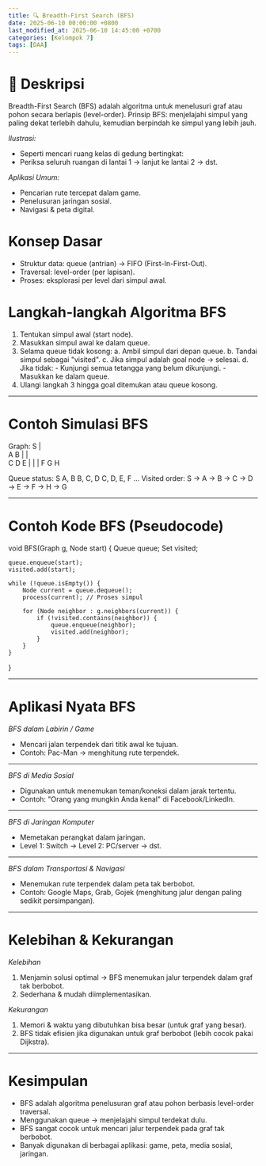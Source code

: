 ```yaml
---
title: 🔍 Breadth-First Search (BFS)
date: 2025-06-10 00:00:00 +0800
last_modified_at: 2025-06-10 14:45:00 +0700
categories: [Kelompok 7]
tags: [DAA]
---
```


# 📌 Deskripsi
Breadth-First Search (BFS) adalah algoritma untuk menelusuri graf atau pohon secara berlapis (level-order).
Prinsip BFS: menjelajahi simpul yang paling dekat terlebih dahulu, kemudian berpindah ke simpul yang lebih jauh.

*Ilustrasi:*
- Seperti mencari ruang kelas di gedung bertingkat:
- Periksa seluruh ruangan di lantai 1 → lanjut ke lantai 2 → dst.

*Aplikasi Umum:*
- Pencarian rute tercepat dalam game.
- Penelusuran jaringan sosial.
- Navigasi & peta digital.

# Konsep Dasar
- Struktur data: queue (antrian) → FIFO (First-In-First-Out).
- Traversal: level-order (per lapisan).
- Proses: eksplorasi per level dari simpul awal.

# Langkah-langkah Algoritma BFS
1. Tentukan simpul awal (start node).
2. Masukkan simpul awal ke dalam queue.
3. Selama queue tidak kosong:
    a. Ambil simpul dari depan queue.
    b. Tandai simpul sebagai "visited".
    c. Jika simpul adalah goal node → selesai.
    d. Jika tidak:
        - Kunjungi semua tetangga yang belum dikunjungi.
        - Masukkan ke dalam queue.
4. Ulangi langkah 3 hingga goal ditemukan atau queue kosong.

---

# Contoh Simulasi BFS
Graph:
S
| \
A  B
|  | \
C  D  E
|  |  |
F  G  H

Queue status:
S
A, B
B, C, D
C, D, E, F
...
Visited order:
S → A → B → C → D → E → F → H → G

---


# Contoh Kode BFS (Pseudocode)
void BFS(Graph g, Node start) {
    Queue<Node> queue;
    Set<Node> visited;

    queue.enqueue(start);
    visited.add(start);

    while (!queue.isEmpty()) {
        Node current = queue.dequeue();
        process(current); // Proses simpul

        for (Node neighbor : g.neighbors(current)) {
            if (!visited.contains(neighbor)) {
                queue.enqueue(neighbor);
                visited.add(neighbor);
            }
        }
    }
}

---

# Aplikasi Nyata BFS
*BFS dalam Labirin / Game*
- Mencari jalan terpendek dari titik awal ke tujuan.
- Contoh: Pac-Man → menghitung rute terpendek.

---

*BFS di Media Sosial*
- Digunakan untuk menemukan teman/koneksi dalam jarak tertentu.
- Contoh: "Orang yang mungkin Anda kenal" di Facebook/LinkedIn.

---

*BFS di Jaringan Komputer*
- Memetakan perangkat dalam jaringan.
- Level 1: Switch → Level 2: PC/server → dst.

---

*BFS dalam Transportasi & Navigasi*
- Menemukan rute terpendek dalam peta tak berbobot.
- Contoh: Google Maps, Grab, Gojek (menghitung jalur dengan paling sedikit persimpangan).

---

# Kelebihan & Kekurangan
*Kelebihan*
1. Menjamin solusi optimal → BFS menemukan jalur terpendek dalam graf tak berbobot.
2. Sederhana & mudah diimplementasikan.

*Kekurangan*
1. Memori & waktu yang dibutuhkan bisa besar (untuk graf yang besar).
2. BFS tidak efisien jika digunakan untuk graf berbobot (lebih cocok pakai Dijkstra).

---

# Kesimpulan
- BFS adalah algoritma penelusuran graf atau pohon berbasis level-order traversal.
- Menggunakan queue → menjelajahi simpul terdekat dulu.
- BFS sangat cocok untuk mencari jalur terpendek pada graf tak berbobot.
- Banyak digunakan di berbagai aplikasi: game, peta, media sosial, jaringan.